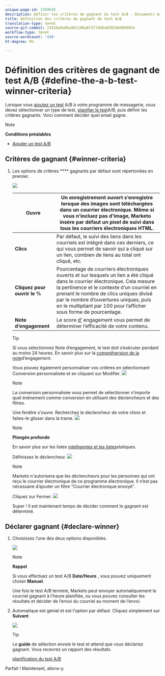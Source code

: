 ```yaml
---
unique-page-id: 2359545
description: Définir les critères de gagnant du test A/B - Documents marketing - Documentation du produit
title: Définition des critères de gagnant de test A/B
translation-type: tm+mt
source-git-commit: 23428a6e0ba9b2108a8f2f7dd6a69929dd069834
workflow-type: tm+mt
source-wordcount: '430'
ht-degree: 0%

---
```



# Définition des critères de gagnant de test A/B {#define-the-a-b-test-winner-criteria}

Lorsque vous [ajoutez un test](add-an-a-b-test.md) A/B à votre programme de messagerie, vous devez sélectionner un type de test, [planifier le test](schedule-the-a-b-test.md)A/B, puis définir les critères gagnants. Voici comment décider quel email gagne.

>[!NOTE]
>
>**Conditions préalables**
>
>* [Ajouter un test A/B](add-an-a-b-test.md)

>



## Critères de gagnant {#winner-criteria}

1. Les options de critères **** gagnants par défaut sont répertoriées en premier.

   ![](assets/image2014-9-12-15-3a51-3a3.png)

   | **Ouvre** | Un enregistrement ouvert s’enregistre lorsque des images sont téléchargées dans un courrier électronique. Même si vous n’incluez pas d’image, Marketo insère par défaut un pixel de suivi dans tous les courriers électroniques HTML. |
   |---|---|
   | **Clics** | Par défaut, le suivi des liens dans les courriels est intégré dans ces derniers, ce qui vous permet de savoir qui a cliqué sur un lien, combien de liens au total ont cliqué, etc. |
   | **Cliquez pour ouvrir le %** | Pourcentage de courriers électroniques ouverts et sur lesquels un lien a été cliqué dans le courrier électronique. Cela mesure la pertinence et le contexte d’un courriel en prenant le nombre de clics uniques divisé par le nombre d’ouvertures uniques, puis en le multipliant par 100 pour l’afficher sous forme de pourcentage. |
   | **Note d’engagement** | Le score [d’](http://docs.marketo.com/display/DOCS/Understanding+the+Engagement+Score) engagement vous permet de déterminer l’efficacité de votre contenu. |

   >[!TIP]
   >
   >Si vous sélectionnez Note d’engagement, le test doit s’exécuter pendant au moins 24 heures. En savoir plus sur la [compréhension de la note](../../../../../product-docs/email-marketing/drip-nurturing/reports-and-notifications/understanding-the-engagement-score.md)d’engagement.

   Vous pouvez également personnaliser vos critères en sélectionnant Conversion personnalisée et en cliquant sur Modifier.
   ![](assets/image2014-9-12-15-3a51-3a53.png)

   >[!NOTE]
   >
   >La conversion personnalisée vous permet de sélectionner n’importe quel événement comme conversion en utilisant des déclencheurs et des filtres.

   Une fenêtre s&#39;ouvre. Recherchez le déclencheur de votre choix et faites-le glisser dans la trame.
   ![](assets/image2014-9-12-15-3a52-3a18.png)

   >[!NOTE]
   >
   >**Plongée profonde**
   >
   >
   >En savoir plus sur les listes [intelligentes et les listes](http://docs.marketo.com/display/docs/smart+lists+and+static+lists)statiques.

   Définissez le déclencheur.
   ![](assets/image2014-9-12-15-3a53-3a11.png)

   >[!NOTE]
   >
   >Marketo n&#39;autorisera que les déclencheurs pour les personnes qui ont reçu le courrier électronique de ce programme électronique. Il n’est pas nécessaire d’ajouter un filtre &quot;Courrier électronique envoyé&quot;.

   Cliquez sur Fermer.
   ![](assets/image2014-9-12-15-3a53-3a36.png)

   Super ! Il est maintenant temps de décider comment le gagnant est déterminé.

## Déclarer gagnant {#declare-winner}

1. Choisissez l’une des deux options disponibles.

   ![](assets/image2014-9-12-15-3a53-3a44.png)

   >[!NOTE]
   >
   >**Rappel**
   >
   >
   >Si vous effectuez un test A/B **Date/Heure** , vous pouvez uniquement choisir **Manuel**.

   Une fois le test A/B terminé, Marketo peut envoyer automatiquement le courriel gagnant à l’heure planifiée, ou vous pouvez consulter les résultats et décider de l’envoi du courriel au moment de l’envoi.

1. Automatique est génial et est l&#39;option par défaut. Cliquez simplement sur **Suivant**.

   ![](assets/image2014-9-12-15-3a54-3a35.png)

   >[!TIP]
   >
   >Le **guide** de sélection envoie le test et attend que vous déclariez gagnant. Vous recevrez un rapport des résultats.

   [planification du test A/B](schedule-the-a-b-test.md)

Parfait ! Maintenant, allons-y.